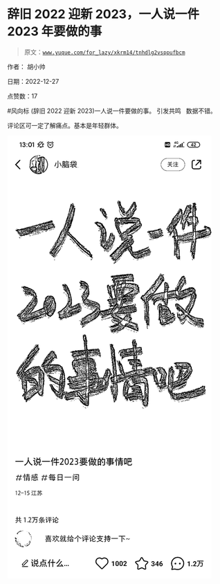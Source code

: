 # 辞旧 2022 迎新 2023，一人说一件 2023 年要做的事

> 原文：[`www.yuque.com/for_lazy/xkrm14/tnhdlg2vsppufbcm`](https://www.yuque.com/for_lazy/xkrm14/tnhdlg2vsppufbcm)

作者： 胡小帅 

日期：2022-12-27 

点赞数：17 

#风向标 (辞旧 2022 迎新 2023)一人说一件要做的事。 引发共鸣   数据不错。 

评论区可一定了解痛点。基本是年轻群体。

![](img/88a4728d23b475efb296d459c2c18866.png) 

